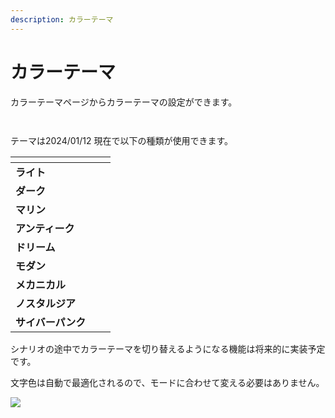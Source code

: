 ```yaml
---
description: カラーテーマ
---
```


# カラーテーマ

カラーテーマページからカラーテーマの設定ができます。

<figure><img src="../../.gitbook/assets/image (110).png" alt=""><figcaption></figcaption></figure>

<figure><img src="../../.gitbook/assets/image (111).png" alt=""><figcaption></figcaption></figure>

テーマは2024/01/12 現在で以下の種類が使用できます。

<table data-view="cards"><thead><tr><th></th><th></th><th></th></tr></thead><tbody><tr><td><strong>ライト</strong></td><td><img src="../../.gitbook/assets/light (1) (1).png" alt="" data-size="original"></td><td></td></tr><tr><td><strong>ダーク</strong></td><td><img src="../../.gitbook/assets/dark.png" alt="" data-size="original"></td><td></td></tr><tr><td><strong>マリン</strong></td><td><img src="../../.gitbook/assets/marine (1) (1).png" alt="" data-size="original"></td><td></td></tr><tr><td><strong>アンティーク</strong></td><td><img src="../../.gitbook/assets/antique.png" alt="" data-size="original"></td><td></td></tr><tr><td><strong>ドリーム</strong></td><td><img src="../../.gitbook/assets/dream.png" alt="" data-size="original"></td><td></td></tr><tr><td><strong>モダン</strong></td><td><img src="../../.gitbook/assets/modern.png" alt="" data-size="original"></td><td></td></tr><tr><td><strong>メカニカル</strong></td><td><img src="../../.gitbook/assets/mechanical.png" alt="" data-size="original"></td><td></td></tr><tr><td><strong>ノスタルジア</strong></td><td><img src="../../.gitbook/assets/nostalgia.png" alt="" data-size="original"></td><td></td></tr><tr><td><strong>サイバーパンク</strong></td><td><img src="../../.gitbook/assets/cyberpunk.png" alt="" data-size="original"></td><td></td></tr></tbody></table>

シナリオの途中でカラーテーマを切り替えるようになる機能は将来的に実装予定です。

文字色は自動で最適化されるので、モードに合わせて変える必要はありません。

![](../../images/mode2.png)
